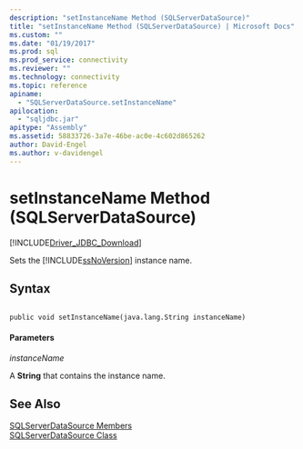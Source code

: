 ```yaml
---
description: "setInstanceName Method (SQLServerDataSource)"
title: "setInstanceName Method (SQLServerDataSource) | Microsoft Docs"
ms.custom: ""
ms.date: "01/19/2017"
ms.prod: sql
ms.prod_service: connectivity
ms.reviewer: ""
ms.technology: connectivity
ms.topic: reference
apiname: 
  - "SQLServerDataSource.setInstanceName"
apilocation: 
  - "sqljdbc.jar"
apitype: "Assembly"
ms.assetid: 58833726-3a7e-46be-ac0e-4c602d865262
author: David-Engel
ms.author: v-davidengel
---
```

# setInstanceName Method (SQLServerDataSource)
[!INCLUDE[Driver_JDBC_Download](../../../includes/driver_jdbc_download.md)]

  Sets the [!INCLUDE[ssNoVersion](../../../includes/ssnoversion-md.md)] instance name.  
  
## Syntax  
  
```  
  
public void setInstanceName(java.lang.String instanceName)  
```  
  
#### Parameters  
 *instanceName*  
  
 A **String** that contains the instance name.  
  
## See Also  
 [SQLServerDataSource Members](../../../connect/jdbc/reference/sqlserverdatasource-members.md)   
 [SQLServerDataSource Class](../../../connect/jdbc/reference/sqlserverdatasource-class.md)  
  
  
